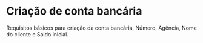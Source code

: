 # Criação de conta bancária
Requisitos básicos para criação da conta bancária, Número, Agência, Nome do cliente e Saldo inicial.